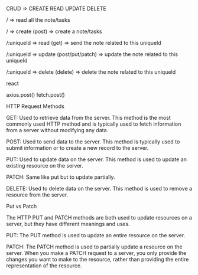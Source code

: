 CRUD => CREATE READ UPDATE DELETE

/ => read all the note/tasks

/ => create (post) => create a note/tasks

/:uniqueId => read (get) => send the note related to this uniqueId

/:uniqueId => update (post/put/patch) => update the note related to this uniqueId

/:uniqueId => delete (delete) => delete the note related to this uniqueId

react

axios.post() fetch.post()

HTTP Request Methods

GET: Used to retrieve data from the server. This method is the most commonly used HTTP method and is typically used to fetch information from a server without modifying any data.

POST: Used to send data to the server. This method is typically used to submit information or to create a new record to the server.

PUT: Used to update data on the server. This method is used to update an existing resource on the server.

PATCH: Same like put but to update partially.

DELETE: Used to delete data on the server. This method is used to remove a resource from the server.

Put vs Patch

The HTTP PUT and PATCH methods are both used to update resources on a server, but they have different meanings and uses.

PUT: The PUT method is used to update an entire resource on the server.

PATCH: The PATCH method is used to partially update a resource on the server. When you make a PATCH request to a server, you only provide the changes you want to make to the resource, rather than providing the entire representation of the resource.
